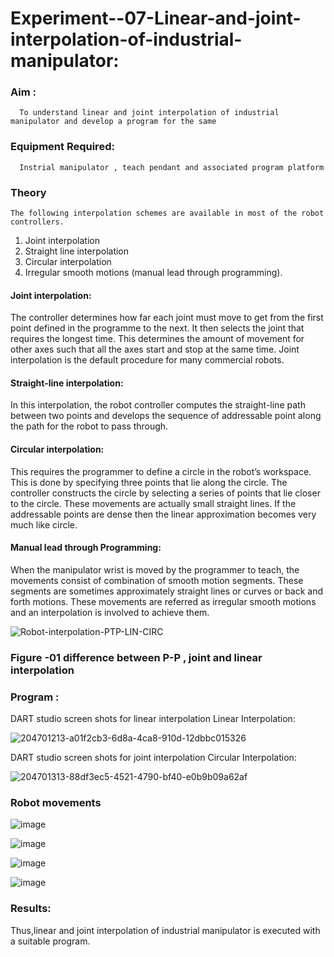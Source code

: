 # Experiment--07-Linear-and-joint-interpolation-of-industrial-manipulator:

### Aim :
      To understand linear and joint interpolation of industrial manipulator and develop a program for the same 
      
### Equipment Required: 
      Instrial manipulator , teach pendant and associated program platform 
      
### Theory 
    The following interpolation schemes are available in most of the robot controllers.
1. Joint interpolation
2. Straight line interpolation
3. Circular interpolation
4. Irregular smooth motions (manual lead through programming).
#### Joint interpolation: 
The controller determines how far each joint must move to get from the first point defined in the programme to the next. It then selects the joint that
requires the longest time. This determines the amount of movement for other axes such that all the axes start and stop at the same time. Joint interpolation is the default procedure for many commercial robots.

#### Straight-line interpolation: 
In this interpolation, the robot controller computes the straight-line path between two points and develops the sequence of addressable point along the path for the robot to pass through.

#### Circular interpolation: 
This requires the programmer to define a circle in the
robot’s workspace. This is done by specifying three points that lie along the circle. The controller constructs the circle by selecting a series of points that lie closer to the circle. These movements are actually small straight lines. If the addressable points are dense then the linear approximation becomes very much like circle.


#### Manual lead through Programming: 
When the manipulator wrist is moved by the programmer to teach, the movements consist of combination of smooth motion segments. These segments are sometimes approximately straight lines or curves or back and forth motions. These movements are referred as irregular smooth motions and an interpolation is involved to achieve them.




![Robot-interpolation-PTP-LIN-CIRC](https://user-images.githubusercontent.com/36288975/201615171-d0886aaa-8220-4b0c-8a1d-3d8a5c69c76a.png)

### Figure -01 difference between P-P , joint and linear interpolation 


### Program : 
DART studio screen shots for linear interpolation 
Linear Interpolation:

![204701213-a01f2cb3-6d8a-4ca8-910d-12dbbc015326](https://github.com/Richard01072002/Experiment--07-Linear-and-joint-interpolation-of-industrial-manipulator-/assets/141472248/57fcc5ae-35ad-4f9c-be02-edc023cb1104)

DART studio screen shots for joint interpolation 
Circular Interpolation:

![204701313-88df3ec5-4521-4790-bf40-e0b9b09a62af](https://github.com/Richard01072002/Experiment--07-Linear-and-joint-interpolation-of-industrial-manipulator-/assets/141472248/d6c7dc6f-f579-436f-a53c-22b7cbeaafda)

### Robot movements 

![image](https://github.com/Richard01072002/Experiment--07-Linear-and-joint-interpolation-of-industrial-manipulator-/assets/141472248/f26f2122-e78e-4a07-9838-bca85a61a10f)

![image](https://github.com/Richard01072002/Experiment--07-Linear-and-joint-interpolation-of-industrial-manipulator-/assets/141472248/1d6c15a8-f6dd-4616-a5c5-fedf5a7c35f7)


![image](https://github.com/Richard01072002/Experiment--07-Linear-and-joint-interpolation-of-industrial-manipulator-/assets/141472248/ed38e2cf-e75c-49de-a08a-b07919283f04)

![image](https://github.com/Richard01072002/Experiment--07-Linear-and-joint-interpolation-of-industrial-manipulator-/assets/141472248/90c9ec5d-e469-41f6-bd58-f6f10d06095e)






### Results:  
Thus,linear and joint interpolation of industrial manipulator is executed with a suitable program.


